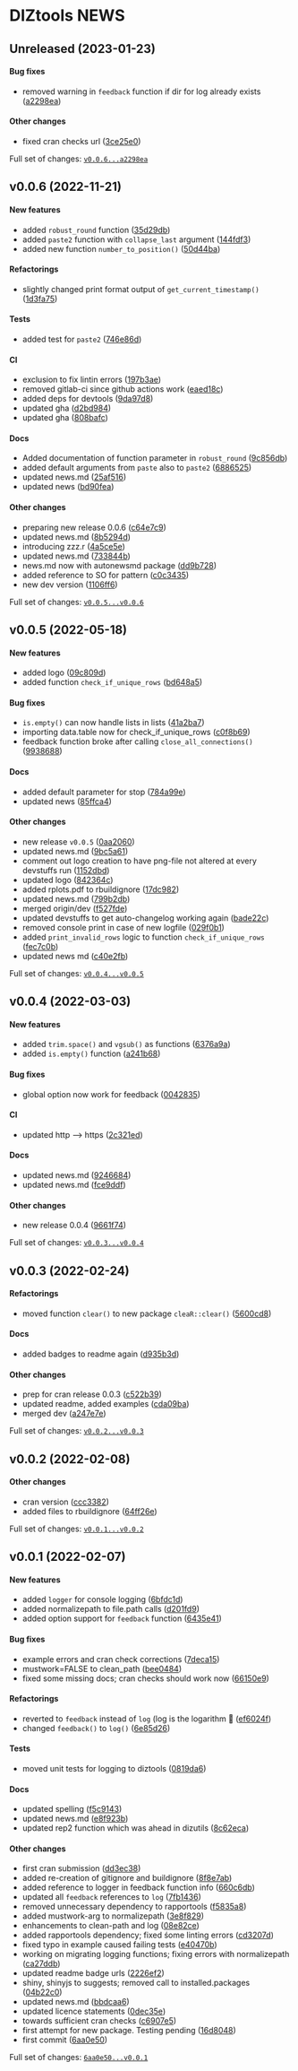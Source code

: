 # DIZtools NEWS

## Unreleased (2023-01-23)

#### Bug fixes

-   removed warning in `feedback` function if dir for log already exists
    ([a2298ea](https://gitlab.miracum.org/miracum/misc/diztools/tree/a2298ea07beba822795d73cf27f4ecad57f5d5f8))

#### Other changes

-   fixed cran checks url
    ([3ce25e0](https://gitlab.miracum.org/miracum/misc/diztools/tree/3ce25e0853f9133602a09a13ff7eed649a9ecad6))

Full set of changes:
[`v0.0.6...a2298ea`](https://gitlab.miracum.org/miracum/misc/diztools/compare/v0.0.6...a2298ea)

## v0.0.6 (2022-11-21)

#### New features

-   added `robust_round` function
    ([35d29db](https://gitlab.miracum.org/miracum/misc/diztools/tree/35d29dbc158ce7560fc99f52d96ed99e206cc841))
-   added `paste2` function with `collapse_last` argument
    ([144fdf3](https://gitlab.miracum.org/miracum/misc/diztools/tree/144fdf3c2a288e6f8d9a37cd113632f76375184e))
-   added new function `number_to_position()`
    ([50d44ba](https://gitlab.miracum.org/miracum/misc/diztools/tree/50d44bae0603b654cc8a6a3b78599609c490662b))

#### Refactorings

-   slightly changed print format output of `get_current_timestamp()`
    ([1d3fa75](https://gitlab.miracum.org/miracum/misc/diztools/tree/1d3fa75728c2398619236b4a16ebf1a4c8d505f2))

#### Tests

-   added test for `paste2`
    ([746e86d](https://gitlab.miracum.org/miracum/misc/diztools/tree/746e86df47c42f6381b8eee35684cf7a5fa57eb4))

#### CI

-   exclusion to fix lintin errors
    ([197b3ae](https://gitlab.miracum.org/miracum/misc/diztools/tree/197b3aeec6e9a504350ab209aff5366d694d6c00))
-   removed gitlab-ci since github actions work
    ([eaed18c](https://gitlab.miracum.org/miracum/misc/diztools/tree/eaed18ce4acf27abb918a53d8798bcf30ee614f3))
-   added deps for devtools
    ([9da97d8](https://gitlab.miracum.org/miracum/misc/diztools/tree/9da97d8a298c2efb471bce34cf9d80b303b26457))
-   updated gha
    ([d2bd984](https://gitlab.miracum.org/miracum/misc/diztools/tree/d2bd9847acef9e3ee02ae202ff0e23748d35fa84))
-   updated gha
    ([808bafc](https://gitlab.miracum.org/miracum/misc/diztools/tree/808bafcc3c31ecf06b47b090f582a3a9459e0c65))

#### Docs

-   Added documentation of function parameter in `robust_round`
    ([9c856db](https://gitlab.miracum.org/miracum/misc/diztools/tree/9c856db6b109b2edaba02e82cedbdbc59723161a))
-   added default arguments from `paste` also to `paste2`
    ([6886525](https://gitlab.miracum.org/miracum/misc/diztools/tree/688652517403ba3860760dea565109c9bbabb8af))
-   updated news.md
    ([25af516](https://gitlab.miracum.org/miracum/misc/diztools/tree/25af5163f282d1bcc01e573020904a921be30596))
-   updated news
    ([bd90fea](https://gitlab.miracum.org/miracum/misc/diztools/tree/bd90fea1b1605dcd4733108bc55781958edbcc24))

#### Other changes

-   preparing new release 0.0.6
    ([c64e7c9](https://gitlab.miracum.org/miracum/misc/diztools/tree/c64e7c9f7eb3869c9cb8348cf7db7587cbc67046))
-   updated news.md
    ([8b5294d](https://gitlab.miracum.org/miracum/misc/diztools/tree/8b5294d343c9e74713622a412056d02c5bf7fd89))
-   introducing zzz.r
    ([4a5ce5e](https://gitlab.miracum.org/miracum/misc/diztools/tree/4a5ce5e766faa7956601fa77baeafb687ccf3e2f))
-   updated news.md
    ([733844b](https://gitlab.miracum.org/miracum/misc/diztools/tree/733844b0485b6b4fdc95bd34411d513bd4b98e90))
-   news.md now with autonewsmd package
    ([dd9b728](https://gitlab.miracum.org/miracum/misc/diztools/tree/dd9b728fcbd1ccf99da6d4c9fbac0164636435d4))
-   added reference to SO for pattern
    ([c0c3435](https://gitlab.miracum.org/miracum/misc/diztools/tree/c0c3435d6a0feaec4b313ea25cfa09706b137f01))
-   new dev version
    ([1106ff6](https://gitlab.miracum.org/miracum/misc/diztools/tree/1106ff6ce31297ec014c8aa45d31273a291fc38d))

Full set of changes:
[`v0.0.5...v0.0.6`](https://gitlab.miracum.org/miracum/misc/diztools/compare/v0.0.5...v0.0.6)

## v0.0.5 (2022-05-18)

#### New features

-   added logo
    ([09c809d](https://gitlab.miracum.org/miracum/misc/diztools/tree/09c809d6d3d6cd531e2d9cd1d413701fa9f85e4d))
-   added function `check_if_unique_rows`
    ([bd648a5](https://gitlab.miracum.org/miracum/misc/diztools/tree/bd648a5975d7bbea615e4b172515cd96a52732db))

#### Bug fixes

-   `is.empty()` can now handle lists in lists
    ([41a2ba7](https://gitlab.miracum.org/miracum/misc/diztools/tree/41a2ba7ed1add31bea23c79d6f0f382cf8a4551f))
-   importing data.table now for check\_if\_unique\_rows
    ([c0f8b69](https://gitlab.miracum.org/miracum/misc/diztools/tree/c0f8b692090a7a40bb50d8024582e891aeb5aea4))
-   feedback function broke after calling `close_all_connections()`
    ([9938688](https://gitlab.miracum.org/miracum/misc/diztools/tree/9938688448a29e3a423d1c0afbb260357cd926c4))

#### Docs

-   added default parameter for stop
    ([784a99e](https://gitlab.miracum.org/miracum/misc/diztools/tree/784a99ee041a3af61ab29abdba7bcaf131509166))
-   updated news
    ([85ffca4](https://gitlab.miracum.org/miracum/misc/diztools/tree/85ffca4330fb28ddb8752ddb551ce9ceb5f5e4cc))

#### Other changes

-   new release `v0.0.5`
    ([0aa2060](https://gitlab.miracum.org/miracum/misc/diztools/tree/0aa2060d445db21e559d825c039705f2dd0c27ab))
-   updated news.md
    ([9bc5a61](https://gitlab.miracum.org/miracum/misc/diztools/tree/9bc5a61a845fa4ecef196ca2e625e67979834de6))
-   comment out logo creation to have png-file not altered at every
    devstuffs run
    ([1152dbd](https://gitlab.miracum.org/miracum/misc/diztools/tree/1152dbd04046d68993414618ea1b13f185866fdf))
-   updated logo
    ([842364c](https://gitlab.miracum.org/miracum/misc/diztools/tree/842364ca5d56247f02b160c5148018333ced6ba0))
-   added rplots.pdf to rbuildignore
    ([17dc982](https://gitlab.miracum.org/miracum/misc/diztools/tree/17dc982ab1559b6d26b793f0482bd02676f1e8af))
-   updated news.md
    ([799b2db](https://gitlab.miracum.org/miracum/misc/diztools/tree/799b2db4778670d1432bb120ad78ec4c4220d6f1))
-   merged origin/dev
    ([f527fde](https://gitlab.miracum.org/miracum/misc/diztools/tree/f527fdeb51d647d4b50b499b77d415e7866176a7))
-   updated devstuffs to get auto-changelog working again
    ([bade22c](https://gitlab.miracum.org/miracum/misc/diztools/tree/bade22cab4e2778bd528cf036f9fa4cd7e7aa2f5))
-   removed console print in case of new logfile
    ([029f0b1](https://gitlab.miracum.org/miracum/misc/diztools/tree/029f0b1c3fca557be25d69a96b81099dd036eb19))
-   added `print_invalid_rows` logic to function `check_if_unique_rows`
    ([fec7c0b](https://gitlab.miracum.org/miracum/misc/diztools/tree/fec7c0b6a07f7aa36e2bc9cf90d4e08466cc235c))
-   updated news md
    ([c40e2fb](https://gitlab.miracum.org/miracum/misc/diztools/tree/c40e2fb7828a5b6bbb5053f16bdf748654e07d65))

Full set of changes:
[`v0.0.4...v0.0.5`](https://gitlab.miracum.org/miracum/misc/diztools/compare/v0.0.4...v0.0.5)

## v0.0.4 (2022-03-03)

#### New features

-   added `trim.space()` and `vgsub()` as functions
    ([6376a9a](https://gitlab.miracum.org/miracum/misc/diztools/tree/6376a9a5bfc6756ac1a20ff445eedba79d6d1a4d))
-   added `is.empty()` function
    ([a241b68](https://gitlab.miracum.org/miracum/misc/diztools/tree/a241b68c1f3eb99709d3d18ef2181bf1166e9e5e))

#### Bug fixes

-   global option now work for feedback
    ([0042835](https://gitlab.miracum.org/miracum/misc/diztools/tree/0042835a4dcff8bec58d05f5c87e441f66beae83))

#### CI

-   updated http –&gt; https
    ([2c321ed](https://gitlab.miracum.org/miracum/misc/diztools/tree/2c321ed1bd41598b219afdb4a0b99e0e5078fd98))

#### Docs

-   updated news.md
    ([9246684](https://gitlab.miracum.org/miracum/misc/diztools/tree/924668420f9099b911ab0ac8f6c861e905e74621))
-   updated news.md
    ([fce9ddf](https://gitlab.miracum.org/miracum/misc/diztools/tree/fce9ddf635de801830ff9cc09cd4f49bfffebecd))

#### Other changes

-   new release 0.0.4
    ([9661f74](https://gitlab.miracum.org/miracum/misc/diztools/tree/9661f7465fd23c5fb3b89539970f8707c3b203ab))

Full set of changes:
[`v0.0.3...v0.0.4`](https://gitlab.miracum.org/miracum/misc/diztools/compare/v0.0.3...v0.0.4)

## v0.0.3 (2022-02-24)

#### Refactorings

-   moved function `clear()` to new package `cleaR::clear()`
    ([5600cd8](https://gitlab.miracum.org/miracum/misc/diztools/tree/5600cd8e00a61fe4a1b4ceb2a35f4da84362d06f))

#### Docs

-   added badges to readme again
    ([d935b3d](https://gitlab.miracum.org/miracum/misc/diztools/tree/d935b3d3cab26e20d7d6fa75ee42feaef4678d0a))

#### Other changes

-   prep for cran release 0.0.3
    ([c522b39](https://gitlab.miracum.org/miracum/misc/diztools/tree/c522b3970602ff1dd486db906531dc95c42ae5e3))
-   updated readme, added examples
    ([cda09ba](https://gitlab.miracum.org/miracum/misc/diztools/tree/cda09baf9e149901e0a82c149a5138690581d0a1))
-   merged dev
    ([a247e7e](https://gitlab.miracum.org/miracum/misc/diztools/tree/a247e7e09e023aa2d142c8f82439ee4535a2043c))

Full set of changes:
[`v0.0.2...v0.0.3`](https://gitlab.miracum.org/miracum/misc/diztools/compare/v0.0.2...v0.0.3)

## v0.0.2 (2022-02-08)

#### Other changes

-   cran version
    ([ccc3382](https://gitlab.miracum.org/miracum/misc/diztools/tree/ccc33824fa3f6f0f2312a14aaee16efa24570b96))
-   added files to rbuildignore
    ([64ff26e](https://gitlab.miracum.org/miracum/misc/diztools/tree/64ff26e8570f2464959def7f2795b9ec15888926))

Full set of changes:
[`v0.0.1...v0.0.2`](https://gitlab.miracum.org/miracum/misc/diztools/compare/v0.0.1...v0.0.2)

## v0.0.1 (2022-02-07)

#### New features

-   added `logger` for console logging
    ([6bfdc1d](https://gitlab.miracum.org/miracum/misc/diztools/tree/6bfdc1d4958b1c1e96b1fb43701e2a16657fe0f5))
-   added normalizepath to file.path calls
    ([d201fd9](https://gitlab.miracum.org/miracum/misc/diztools/tree/d201fd957738ce60f2f59680bf358caf552440f9))
-   added option support for `feedback` function
    ([6435e41](https://gitlab.miracum.org/miracum/misc/diztools/tree/6435e41918b163d2f5b566ffa66e226ed71b241b))

#### Bug fixes

-   example errors and cran check corrections
    ([7deca15](https://gitlab.miracum.org/miracum/misc/diztools/tree/7deca15fddb203a0776f0328d396e32c69fa73eb))
-   mustwork=FALSE to clean\_path
    ([bee0484](https://gitlab.miracum.org/miracum/misc/diztools/tree/bee0484d69403eb619ac980226da93915593360d))
-   fixed some missing docs; cran checks should work now
    ([66150e9](https://gitlab.miracum.org/miracum/misc/diztools/tree/66150e92c39e02485b619a6ba3d4c4c7a701d2ca))

#### Refactorings

-   reverted to `feedback` instead of `log` (log is the logarithm
    :facepalm:
    ([ef6024f](https://gitlab.miracum.org/miracum/misc/diztools/tree/ef6024f62355d9032371b812183c94195852c5e5))
-   changed `feedback()` to `log()`
    ([6e85d26](https://gitlab.miracum.org/miracum/misc/diztools/tree/6e85d265a486226ec63bc2dfeacd99730c315b1e))

#### Tests

-   moved unit tests for logging to diztools
    ([0819da6](https://gitlab.miracum.org/miracum/misc/diztools/tree/0819da6cfbd505e3f1807c75d1e43fa58c32a14e))

#### Docs

-   updated spelling
    ([f5c9143](https://gitlab.miracum.org/miracum/misc/diztools/tree/f5c9143e18b46ffa7e79084bfb945f825b328e35))
-   updated news.md
    ([e8f923b](https://gitlab.miracum.org/miracum/misc/diztools/tree/e8f923b85cc7e625ffda6977aa758bd75caf91c8))
-   updated rep2 function which was ahead in dizutils
    ([8c62eca](https://gitlab.miracum.org/miracum/misc/diztools/tree/8c62eca249ca7a15124c70f5ef9f2bb921408265))

#### Other changes

-   first cran submission
    ([dd3ec38](https://gitlab.miracum.org/miracum/misc/diztools/tree/dd3ec389e9a05f5766da6f84a4a94b3be9d132a0))
-   added re-creation of gitignore and buildignore
    ([8f8e7ab](https://gitlab.miracum.org/miracum/misc/diztools/tree/8f8e7ab7bcd5dc38f8cba5d4f71048dd7bc7cb00))
-   added reference to logger in feedback function info
    ([660c6db](https://gitlab.miracum.org/miracum/misc/diztools/tree/660c6dbb5caa386897b48b0290b7556cb7da15c0))
-   updated all `feedback` references to `log`
    ([7fb1436](https://gitlab.miracum.org/miracum/misc/diztools/tree/7fb1436288ffee98828731f296e5c30b7d93768d))
-   removed unnecessary dependency to rapportools
    ([f5835a8](https://gitlab.miracum.org/miracum/misc/diztools/tree/f5835a8d2cf2ae67d8c1a30dbf28611206a508ae))
-   added mustwork-arg to normalizepath
    ([3e8f829](https://gitlab.miracum.org/miracum/misc/diztools/tree/3e8f8297b89d168aa75ae4f2112ac21ac2e27563))
-   enhancements to clean-path and log
    ([08e82ce](https://gitlab.miracum.org/miracum/misc/diztools/tree/08e82cee2c26a1eb7287a14fa20e42f190cc6007))
-   added rapportools dependency; fixed śome linting errors
    ([cd3207d](https://gitlab.miracum.org/miracum/misc/diztools/tree/cd3207d8ca30ec089d01daf81312668907d70592))
-   fixed typo in example caused failing tests
    ([e40470b](https://gitlab.miracum.org/miracum/misc/diztools/tree/e40470b92bee43b24c6adb9bf8ca5f3265acf407))
-   working on migrating logging functions; fixing errors with
    normalizepath
    ([ca27ddb](https://gitlab.miracum.org/miracum/misc/diztools/tree/ca27ddb8ae8f6148b757beaffa68131879fc3504))
-   updated readme badge urls
    ([2226ef2](https://gitlab.miracum.org/miracum/misc/diztools/tree/2226ef2be5b7e6b6a67ef6a356a05f275c093f2a))
-   shiny, shinyjs to suggests; removed call to installed.packages
    ([04b22c0](https://gitlab.miracum.org/miracum/misc/diztools/tree/04b22c0fcb4231576f7c6baa1121d5da3b1f3d13))
-   updated news.md
    ([bbdcaa6](https://gitlab.miracum.org/miracum/misc/diztools/tree/bbdcaa652533c14c0df588d826905ec02a83941b))
-   updated licence statements
    ([0dec35e](https://gitlab.miracum.org/miracum/misc/diztools/tree/0dec35ea45edf45a425d9eea47d5eb9018051b25))
-   towards sufficient cran checks
    ([c6907e5](https://gitlab.miracum.org/miracum/misc/diztools/tree/c6907e51e1cefaaa981237889c76d4107bf68980))
-   first attempt for new package. Testing pending
    ([16d8048](https://gitlab.miracum.org/miracum/misc/diztools/tree/16d8048360ec3f90ad6630b99acc225a700cc91e))
-   first commit
    ([6aa0e50](https://gitlab.miracum.org/miracum/misc/diztools/tree/6aa0e5086d602f236abaff33906cd433db8c1519))

Full set of changes:
[`6aa0e50...v0.0.1`](https://gitlab.miracum.org/miracum/misc/diztools/compare/6aa0e50...v0.0.1)
